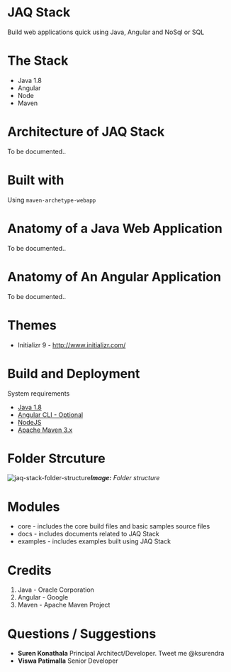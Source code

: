 # JAQ Stack
Build web applications quick using Java, Angular and NoSql or SQL

# The Stack
* Java 1.8
* Angular
* Node
* Maven

# Architecture of JAQ Stack
To be documented..

# Built with
Using `maven-archetype-webapp`

# Anatomy of a Java Web Application
To be documented..

# Anatomy of An Angular Application
To be documented..

# Themes
* Initializr 9 - http://www.initializr.com/

# Build and Deployment
System requirements
* [Java 1.8](http://www.oracle.com/technetwork/java/javase/downloads/jdk8-downloads-2133151.html)
* [Angular CLI - Optional](https://cli.angular.io/)
* [NodeJS](https://nodejs.org/en/download/)
* [Apache Maven 3.x](https://maven.apache.org/download.cgi)

# Folder Strcuture

![jaq-stack-folder-structure](https://user-images.githubusercontent.com/902972/39322677-4277b364-4950-11e8-8de4-7c311a51511e.png)***Image:*** *Folder structure*

# Modules
* core - includes the core build files and basic samples source files 
* docs - includes documents related to JAQ Stack
* examples - includes examples built using JAQ Stack

# Credits
1. Java - Oracle Corporation
2. Angular - Google
3. Maven - Apache Maven Project

# Questions / Suggestions
* **Suren Konathala** Principal Architect/Developer. Tweet me @ksurendra
* **Viswa Patimalla** Senior Developer
